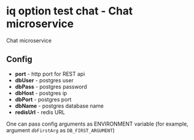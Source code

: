 # iq option test chat - Chat microservice

Chat microservice

## Config

-   **port** - http port for REST api
-   **dbUser** - postgres user
-   **dbPass** - postgres password
-   **dbHost** - postgres ip
-   **dbPort** - postgres port
-   **dbName** - postgres database name
-   **redisUrl** - redis URL

One can pass config arguments as ENVIRONMENT variable (for example, argument `dbFirstArg` as `DB_FIRST_ARGUMENT`)
